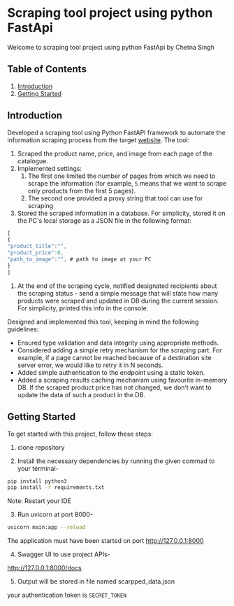 
# Scraping tool project using python FastApi

Welcome to scraping tool project using python FastApi by Chetna Singh

## Table of Contents

1. [Introduction](#introduction)
2. [Getting Started](#getting-started)

## Introduction

Developed a scraping tool using Python FastAPI framework to automate the information scraping process from the target [website](https://dentalstall.com/shop/). The tool:

1. Scraped the product name, price, and image from each page of the catalogue.
2. Implemented settings:
    1. The first one limited the number of pages from which we need to scrape the information (for example, `5` means that we want to scrape only products from the first 5 pages).
    2. The second one provided a proxy string that tool can use for scraping
2. Stored the scraped information in a database. For simplicity, stored it on the PC's local storage as a JSON file in the following format:

```jsx
[
{
"product_title":"",
"product_price":0,
"path_to_image":"", # path to image at your PC
}
]
```


1. At the end of the scraping cycle, notified designated recipients about the scraping status - send a simple message that will state how many products were scraped and updated in DB during the current session. For simplicity, printed this info in the console.

Designed and implemented this tool, keeping in mind the following guidelines:

- Ensured type validation and data integrity using appropriate methods. 
- Considered adding a simple retry mechanism for the scraping part. For example, if a page cannot be reached because of a destination site server error, we would like to retry it in N seconds.
- Added simple authentication to the endpoint using a static token.
- Added a scraping results caching mechanism using favourite in-memory DB. If the scraped product price has not changed, we don’t want to update the data of such a product in the DB.




## Getting Started

To get started with this project, follow these steps:

1. clone repository

2. Install the necessary dependencies by running the given commad to your terminal-

```bash
pip install python3
pip install -r requirements.txt
```
Note: Restart your IDE


3. Run uvicorn at port 8000-

```bash
uvicorn main:app --reload 
```
The application must have been started on port http://127.0.0.1:8000

4. Swagger UI to use project APIs-

http://127.0.0.1:8000/docs

5. Output will be stored in file named scarpped_data.json

your authentication token is `SECRET_TOKEN`



